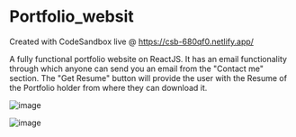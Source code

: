 # Portfolio_websit
Created with CodeSandbox
live @ https://csb-680qf0.netlify.app/

A fully functional portfolio website on ReactJS.
It has an email functionality through which anyone can send you an email from the "Contact me" section. 
The "Get Resume" button will provide the user with the Resume of the Portfolio holder from where they can download it.

![image](https://user-images.githubusercontent.com/60565306/173526105-794bbec8-7137-429f-b9f9-0c782758fbb8.png)

![image](https://user-images.githubusercontent.com/60565306/173526184-560ca3a6-9aff-4be7-b1d2-68fa20569f9c.png)
